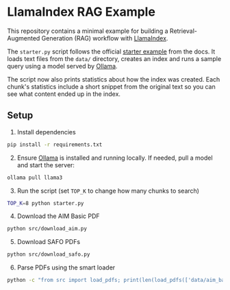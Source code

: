 # LlamaIndex RAG Example

This repository contains a minimal example for building a Retrieval-Augmented Generation (RAG) workflow with [LlamaIndex](https://github.com/run-llama/llama_index).

The `starter.py` script follows the official [starter example](https://docs.llamaindex.ai/en/stable/getting_started/starter_example_local/) from the docs. It loads text files from the `data/` directory, creates an index and runs a sample query using a model served by [Ollama](https://ollama.com/).

The script now also prints statistics about how the index was created. Each
chunk's statistics include a short snippet from the original text so you can see
what content ended up in the index.

## Setup

1. Install dependencies

```bash
pip install -r requirements.txt
```

2. Ensure [Ollama](https://ollama.com/) is installed and running locally.
   If needed, pull a model and start the server:

```bash
ollama pull llama3
```

3. Run the script (set `TOP_K` to change how many chunks to search)

```bash
TOP_K=8 python starter.py
```

4. Download the AIM Basic PDF

```bash
python src/download_aim.py
```

5. Download SAFO PDFs

```bash
python src/download_safo.py
```

6. Parse PDFs using the smart loader

```bash
python -c "from src import load_pdfs; print(len(load_pdfs(['data/aim_basic.pdf'])))"
```
